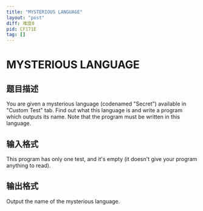 ```yaml
---
title: "MYSTERIOUS LANGUAGE"
layout: "post"
diff: 难度0
pid: CF171E
tag: []
---
```


# MYSTERIOUS LANGUAGE

## 题目描述

You are given a mysterious language (codenamed "Secret") available in "Custom Test" tab. Find out what this language is and write a program which outputs its name. Note that the program must be written in this language.

## 输入格式

This program has only one test, and it's empty (it doesn't give your program anything to read).

## 输出格式

Output the name of the mysterious language.

